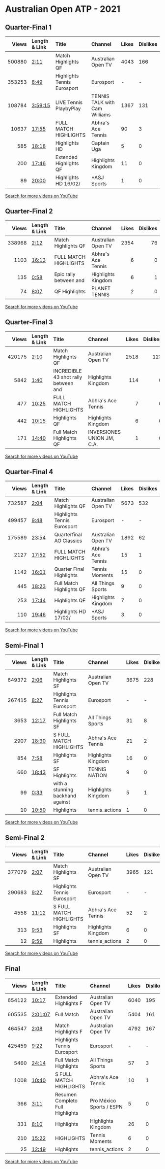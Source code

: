 
# Australian Open ATP - 2021

## Quarter-Final 1
|   Views | Length & Link                                          | Title                         | Channel                       | Likes   | Dislikes   |
|--------:|:-------------------------------------------------------|:------------------------------|:------------------------------|:--------|:-----------|
|  500880 | [2:11](https://www.youtube.com/watch?v=736vC6uox4U)    | Match Highlights QF           | Australian Open TV            | 4043    | 166        |
|  353253 | [8:49](https://www.youtube.com/watch?v=eCs5Mubu_vk)    | Highlights  Tennis  Eurosport | Eurosport                     | -       | -          |
|  108784 | [3:59:15](https://www.youtube.com/watch?v=_eTcYnrivsk) | LIVE Tennis PlaybyPlay        | TENNIS TALK with Cam Williams | 1367    | 131        |
|   10637 | [17:55](https://www.youtube.com/watch?v=uEjA1bAsJJs)   | FULL MATCH HIGHLIGHTS         | Abhra's Ace Tennis            | 90      | 3          |
|     585 | [18:18](https://www.youtube.com/watch?v=IP7JcLsuOO0)   | Highlights HD                 | Captain Uga                   | 5       | 0          |
|     200 | [17:46](https://www.youtube.com/watch?v=b8JCft1A5Vg)   | Extended Highlights QF        | Highlights Kingdom            | 11      | 0          |
|      89 | [20:00](https://www.youtube.com/watch?v=Xh6gFQTj0oU)   | Highlights HD 16/02/          | *ASJ Sports                   | 1       | 0          |

[Search for more videos on YouTube](https://www.youtube.com/results?search_query=%22australian+open%22+%22Djokovic%22+%22Zverev%22+%222021%22+%22highlights%22)     

## Quarter-Final 2
|   Views | Length & Link                                        | Title                   | Channel            |   Likes |   Dislikes |
|--------:|:-----------------------------------------------------|:------------------------|:-------------------|--------:|-----------:|
|  338968 | [2:12](https://www.youtube.com/watch?v=Cs7XnBFDzwc)  | Match Highlights QF     | Australian Open TV |    2354 |         76 |
|    1103 | [16:13](https://www.youtube.com/watch?v=LZ_L44bI_W4) | FULL MATCH HIGHLIGHTS   | Abhra's Ace Tennis |       6 |          0 |
|     135 | [0:58](https://www.youtube.com/watch?v=8Bb_0MiqezY)  | Epic rally between  and | Highlights Kingdom |       6 |          1 |
|      74 | [8:07](https://www.youtube.com/watch?v=4n72r39U_Io)  | QF Highlights           | PLANET TENNIS      |       2 |          0 |

[Search for more videos on YouTube](https://www.youtube.com/results?search_query=%22australian+open%22+%22Karatsev%22+%22Dimitrov%22+%222021%22+%22highlights%22)     

## Quarter-Final 3
|   Views | Length & Link                                        | Title                                 | Channel                    |   Likes |   Dislikes |
|--------:|:-----------------------------------------------------|:--------------------------------------|:---------------------------|--------:|-----------:|
|  420175 | [2:10](https://www.youtube.com/watch?v=K7Df2ggHeRE)  | Match Highlights QF                   | Australian Open TV         |    2518 |        123 |
|    5842 | [1:40](https://www.youtube.com/watch?v=yShcvoMRxPE)  | INCREDIBLE 43 shot rally between  and | Highlights Kingdom         |     114 |          0 |
|     477 | [10:25](https://www.youtube.com/watch?v=SiMkw6ypjJ0) | FULL MATCH HIGHLIGHTS                 | Abhra's Ace Tennis         |       7 |          0 |
|     442 | [10:15](https://www.youtube.com/watch?v=PfF_CuJ5tFc) | Highlights QF                         | Highlights Kingdom         |       6 |          0 |
|     171 | [14:40](https://www.youtube.com/watch?v=ELw_1Czkjsw) | Full Match Highlights QF              | INVERSIONES UNION JM, C.A. |       1 |          0 |

[Search for more videos on YouTube](https://www.youtube.com/results?search_query=%22australian+open%22+%22Medvedev%22+%22Rublev%22+%222021%22+%22highlights%22)     

## Quarter-Final 4
|   Views | Length & Link                                        | Title                         | Channel            | Likes   | Dislikes   |
|--------:|:-----------------------------------------------------|:------------------------------|:-------------------|:--------|:-----------|
|  732587 | [2:04](https://www.youtube.com/watch?v=92nG8EfzsVI)  | Match Highlights QF           | Australian Open TV | 5673    | 532        |
|  499457 | [9:48](https://www.youtube.com/watch?v=jmUiPiyuPvw)  | Highlights  Tennis  Eurosport | Eurosport          | -       | -          |
|  175589 | [23:54](https://www.youtube.com/watch?v=WZKqdhYcvxQ) | Quarterfinal  AO Classics     | Australian Open TV | 1892    | 62         |
|    2127 | [17:52](https://www.youtube.com/watch?v=pruK8wc96PA) | FULL MATCH HIGHLIGHTS         | Abhra's Ace Tennis | 15      | 1          |
|    1142 | [16:01](https://www.youtube.com/watch?v=pl94cqCOv30) | Quarter Final Highlights      | Tennis Moments     | 15      | 0          |
|     445 | [18:23](https://www.youtube.com/watch?v=TubhOL_kXxM) | Full Match Highlights QF      | All Things Sports  | 9       | 0          |
|     253 | [17:44](https://www.youtube.com/watch?v=DlQjm-DKvRc) | Highlights QF                 | Highlights Kingdom | 7       | 0          |
|     110 | [19:46](https://www.youtube.com/watch?v=I_VfnAJM-Qg) | Highlights HD 17/02/          | *ASJ Sports        | 3       | 0          |

[Search for more videos on YouTube](https://www.youtube.com/results?search_query=%22australian+open%22+%22Tsitsipas%22+%22Nadal%22+%222021%22+%22highlights%22)     

## Semi-Final 1
|   Views | Length & Link                                        | Title                            | Channel            | Likes   | Dislikes   |
|--------:|:-----------------------------------------------------|:---------------------------------|:-------------------|:--------|:-----------|
|  649372 | [2:06](https://www.youtube.com/watch?v=006iKWpyVHM)  | Match Highlights SF              | Australian Open TV | 3675    | 228        |
|  267415 | [8:27](https://www.youtube.com/watch?v=BtPBK7CQBKY)  | Highlights  Tennis  Eurosport    | Eurosport          | -       | -          |
|    3653 | [12:17](https://www.youtube.com/watch?v=qcR7XFM2ZTg) | Full Match Highlights SF         | All Things Sports  | 31      | 8          |
|    2907 | [18:30](https://www.youtube.com/watch?v=bxc5b8U_l8I) | S  FULL MATCH HIGHLIGHTS         | Abhra's Ace Tennis | 21      | 2          |
|     854 | [7:58](https://www.youtube.com/watch?v=W1f3oVlhLh8)  | Highlights SF                    | Highlights Kingdom | 16      | 0          |
|     660 | [18:43](https://www.youtube.com/watch?v=i8Vx9Lin-2Y) | SF  Highlights                   | TENNIS NATION      | 9       | 0          |
|      99 | [0:33](https://www.youtube.com/watch?v=Adqr8qbaVzs)  | with a stunning backhand against | Highlights Kingdom | 5       | 1          |
|      10 | [10:50](https://www.youtube.com/watch?v=uqTevZnZM4w) | Highlights                       | tennis_actions     | 1       | 0          |

[Search for more videos on YouTube](https://www.youtube.com/results?search_query=%22australian+open%22+%22Djokovic%22+%22Karatsev%22+%222021%22+%22highlights%22)     

## Semi-Final 2
|   Views | Length & Link                                        | Title                         | Channel            | Likes   | Dislikes   |
|--------:|:-----------------------------------------------------|:------------------------------|:-------------------|:--------|:-----------|
|  377079 | [2:07](https://www.youtube.com/watch?v=nE9EWItFgnI)  | Match Highlights SF           | Australian Open TV | 3965    | 121        |
|  290683 | [9:27](https://www.youtube.com/watch?v=RiozxIkNqSg)  | Highlights  Tennis  Eurosport | Eurosport          | -       | -          |
|    4558 | [11:12](https://www.youtube.com/watch?v=8nEAMkKr5ew) | S   FULL MATCH HIGHLIGHTS     | Abhra's Ace Tennis | 52      | 2          |
|     313 | [9:53](https://www.youtube.com/watch?v=bBxQaCPlLFg)  | Highlights SF                 | Highlights Kingdom | 6       | 0          |
|      12 | [9:59](https://www.youtube.com/watch?v=G1zHigsoUEY)  | Highlights                    | tennis_actions     | 2       | 0          |

[Search for more videos on YouTube](https://www.youtube.com/results?search_query=%22australian+open%22+%22Medvedev%22+%22Tsitsipas%22+%222021%22+%22highlights%22)     

## Final
|   Views | Length & Link                                          | Title                            | Channel                  | Likes   | Dislikes   |
|--------:|:-------------------------------------------------------|:---------------------------------|:-------------------------|:--------|:-----------|
|  654122 | [10:17](https://www.youtube.com/watch?v=w4N_28vdS-Q)   | Extended Highlights F            | Australian Open TV       | 6040    | 195        |
|  605535 | [2:01:07](https://www.youtube.com/watch?v=MG-RjlqyaJI) | Full Match                       | Australian Open TV       | 5404    | 161        |
|  464547 | [2:08](https://www.youtube.com/watch?v=vd8-dTcZpFk)    | Match Highlights F               | Australian Open TV       | 4792    | 167        |
|  425459 | [9:22](https://www.youtube.com/watch?v=0nDZzoLq2js)    | Highlights  Tennis  Eurosport    | Eurosport                | -       | -          |
|    5460 | [24:14](https://www.youtube.com/watch?v=FEbMzn44eWY)   | Full Match Highlights            | All Things Sports        | 57      | 3          |
|    1008 | [10:40](https://www.youtube.com/watch?v=YKrdd8DlypY)   | S   FULL MATCH HIGHLIGHTS        | Abhra's Ace Tennis       | 10      | 1          |
|     366 | [3:11](https://www.youtube.com/watch?v=635DBvt-AYw)    | Resumen Completo Full Highlights | Pro México Sports / ESPN | 5       | 0          |
|     331 | [8:10](https://www.youtube.com/watch?v=1inu0dFID-M)    | Highlights                       | Highlights Kingdom       | 26      | 0          |
|     210 | [15:22](https://www.youtube.com/watch?v=bJsbawRamQ8)   | HIGHLIGHTS                       | Tennis Moments           | 6       | 0          |
|      25 | [12:49](https://www.youtube.com/watch?v=_TROuE5oRcs)   | Highlights                       | tennis_actions           | 2       | 0          |

[Search for more videos on YouTube](https://www.youtube.com/results?search_query=%22australian+open%22+%22Djokovic%22+%22Medvedev%22+%222021%22+%22highlights%22)     
